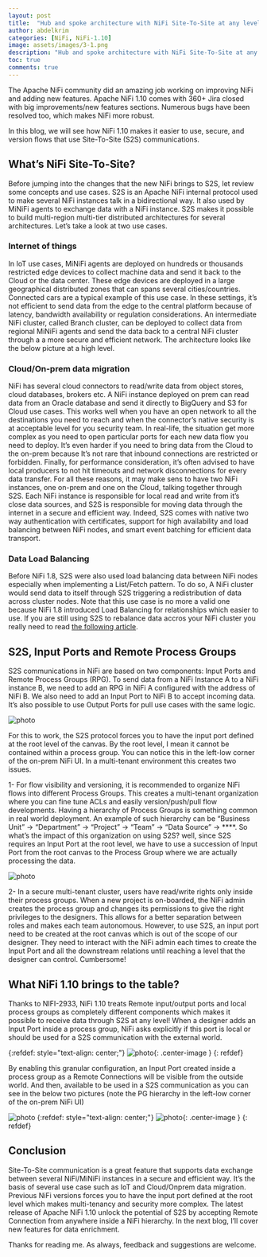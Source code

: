 ```yaml
---
layout: post
title:  "Hub and spoke architecture with NiFi Site-To-Site at any level (a NiFi 1.10 series)"
author: abdelkrim
categories: [NiFi, NiFi-1.10]
image: assets/images/3-1.png
description: "Hub and spoke architecture with NiFi Site-To-Site at any level (a NiFi 1.10 series)"
toc: true
comments: true
---
```

The Apache NiFi community did an amazing job working on improving NiFi and adding new features. Apache NiFi 1.10 comes with 360+ Jira closed with big improvements/new features sections. Numerous bugs have been resolved too, which makes NiFi more robust.

In this blog, we will see how NiFi 1.10 makes it easier to use, secure, and version flows that use Site-To-Site (S2S) communications.

## What’s NiFi Site-To-Site?

Before jumping into the changes that the new NiFi brings to S2S, let review some concepts and use cases. S2S is an Apache NiFi internal protocol used to make several NiFi instances talk in a bidirectional way. It also used by MiNiFi agents to exchange data with a NiFi instance. S2S makes it possible to build multi-region multi-tier distributed architectures for several architectures. Let’s take a look at two use cases.

### Internet of things

In IoT use cases, MiNiFi agents are deployed on hundreds or thousands restricted edge devices to collect machine data and send it back to the Cloud or the data center. These edge devices are deployed in a large geographical distributed zones that can spans several cities/countries. Connected cars are a typical example of this use case. In these settings, it’s not efficient to send data from the edge to the central platform because of latency, bandwidth availability or regulation considerations. An intermediate NiFi cluster, called Branch cluster, can be deployed to collect data from regional MiNiFi agents and send the data back to a central NiFi cluster through a a more secure and efficient network. The architecture looks like the below picture at a high level.

### Cloud/On-prem data migration

NiFi has several cloud connectors to read/write data from object stores, cloud databases, brokers etc. A NiFi instance deployed on prem can read data from an Oracle database and send it directly to BigQuery and S3 for Cloud use cases. This works well when you have an open network to all the destinations you need to reach and when the connector’s native security is at acceptable level for you security team. In real-life, the situation get more complex as you need to open particular ports for each new data flow you need to deploy. It’s even harder if you need to bring data from the Cloud to the on-prem because It’s not rare that inbound connections are restricted or forbidden. Finally, for performance consideration, it’s often advised to have local producers to not hit timeouts and network disconnections for every data transfer. For all these reasons, it may make sens to have two NiFi instances, one on-prem and one on the Cloud, talking together through S2S. Each NiFi instance is responsible for local read and write from it’s close data sources, and S2S is responsible for moving data through the internet in a secure and efficient way. Indeed, S2S comes with native two way authentication with certificates, support for high availability and load balancing between NiFi nodes, and smart event batching for efficient data transport.

### Data Load Balancing

Before NiFi 1.8, S2S were also used load balancing data between NiFi nodes especially when implementing a List/Fetch pattern. To do so, A NiFi cluster would send data to itself through S2S triggering a redistribution of data across cluster nodes. Note that this use case is no more a valid one because NiFi 1.8 introduced Load Balancing for relationships which easier to use. If you are still using S2S to rebalance data accros your NiFi cluster you really need to read [the following article](https://pierrevillard.com/2018/10/29/nifi-1-8-revolutionizing-the-list-fetch-pattern-and-more/).

## S2S, Input Ports and Remote Process Groups

S2S communications in NiFi are based on two components: Input Ports and Remote Process Groups (RPG). To send data from a NiFi Instance A to a NiFi instance B, we need to add an RPG in NiFi A configured with the address of NiFi B. We also need to add an Input Port to NiFi B to accept incoming data. It’s also possible to use Output Ports for pull use cases with the same logic.

![photo]({{site.baseurl}}/assets/images/3-2.png)

For this to work, the S2S protocol forces you to have the input port defined at the root level of the canvas. By the root level, I mean it cannot be contained within a process group. You can notice this in the left-low corner of the on-prem NiFi UI. In a multi-tenant environment this creates two issues.

1- For flow visibility and versioning, it is recommended to organize NiFi flows into different Process Groups. This creates a multi-tenant organization where you can fine tune ACLs and easily version/push/pull flow developments. Having a hierarchy of Process Groups is something common in real world deployment. An example of such hierarchy can be “Business Unit” -> “Department” -> “Project” -> “Team” -> “Data Source” -> ****. So what’s the impact of this organization on using S2S? well, since S2S requires an Input Port at the root level, we have to use a succession of Input Port from the root canvas to the Process Group where we are actually processing the data.

![photo]({{site.baseurl}}/assets/images/3-3.png)

2- In a secure multi-tenant cluster, users have read/write rights only inside their process groups. When a new project is on-boarded, the NiFi admin creates the process group and changes its permissions to give the right privileges to the designers. This allows for a better separation between roles and makes each team autonomous. However, to use S2S, an input port need to be created at the root canvas which is out of the scope of our designer. They need to interact with the NiFi admin each times to create the Input Port and all the downstream relations until reaching a level that the designer can control. Cumbersome!

## What NiFi 1.10 brings to the table?

Thanks to NIFI-2933, NiFi 1.10 treats Remote input/output ports and local process groups as completely different components which makes it possible to receive data through S2S at any level! When a designer adds an Input Port inside a process group, NiFi asks explicitly if this port is local or should be used for a S2S communication with the external world.

{:refdef: style="text-align: center;"}
![photo]({{site.baseurl}}/assets/images/3-4.png){: .center-image }
{: refdef}

By enabling this granular configuration, an Input Port created inside a process group as a Remote Connections will be visible from the outside world. And then, available to be used in a S2S communication as you can see in the below two pictures (note the PG hierarchy in the left-low corner of the on-prem NiFi UI)

![photo]({{site.baseurl}}/assets/images/3-5.png)
{:refdef: style="text-align: center;"}
![photo]({{site.baseurl}}/assets/images/3-6.png){: .center-image }
{: refdef}

## Conclusion

Site-To-Site communication is a great feature that supports data exchange between several NiFi/MiNiFi instances in a secure and efficient way. It’s the basis of several use case such as IoT and Cloud/Onprem data migration. Previous NiFi versions forces you to have the input port defined at the root level which makes multi-tenancy and security more complex. The latest release of Apache NiFi 1.10 unlock the potential of S2S by accepting Remote Connection from anywhere inside a NiFi hierarchy. In the next blog, I’ll cover new features for data enrichment.

Thanks for reading me. As always, feedback and suggestions are welcome.
